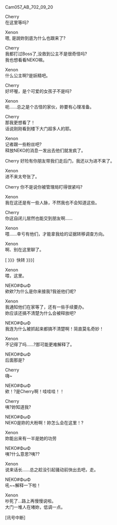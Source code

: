 Cam057\_AB\_702\_09\_20  

Cherry  
在这里等吗?   

Xenon   
嗯, 是說妳到底为什么也跟来了?  

Cherry  
我都打过Boss了,没救到公主不是很奇怪吗?  
我也想看看NEKO嘛。  

Xenon  
什么公主啊?是妖精吧。  

Cherry  
好坏喔，是个可爱的女孩子不是吗?  

Xenon    
呃……总之是个古怪的家伙，妳要有心理准备。  

Cherry  
那我更想看了！  
话说刚刚看到楼下大门超多人的耶。  

Xenon    
记者跟一些粉丝吧?  
释放NEKO的消息一发出去他们就发疯了。  

Cherry 
好险有你朋友带我们走后门，我还以为进不来了。  

Xenon    
进不来太夸张了。  

Cherry 
你不是说你被管理局盯得很紧吗?  

Xenon    
我在这还是有一些人脉，不然我也不会知道这些。  

Cherry  
你这自闭儿居然也能交到朋友啊……  

Xenon   
喂……幸亏有他们，才能拿我给的证据转移调查方向。  

Xenon   
啊、别在这里聊了。  

[ 》》》快转 》》》]  

Xenon   
喂，这里。  

NEKO#ΦωΦ    
欸欸?为什么是你来接我?我爸他们呢?  

Xenon    
我通知他们在家等了，还有一些手续要办。  
妳应该还搞不清楚为什么会被释放吧?  

NEKO#ΦωΦ     
我连为什么被抓起来都搞不清楚啊！简直莫名奇妙！  

Xenon   
不记得了吗……?那可能更难解释了。  

NEKO#ΦωΦ     
后面那是?  

Cherry  
嗨\~  

NEKO#ΦωΦ    
欸！?是Cherry啊！哇哇哇！！  

Cherry  
咦?妳知道我?  

NEKO#ΦωΦ     
NEKO是妳的大粉啊！妳怎么会在这里！?  

Xenon   
妳能出来有一半是她的功劳  

NEKO#ΦωΦ  
咦?什么意思?咦??  

Xenon    
说来话长……总之趁没引起骚动前快出去吧，走。  

NEKO#ΦωΦ   
吼\~\~解释一下啦！  

Xenon   
吵死了…路上再慢慢说啦。  
大门一堆人在堵妳，低调一点。  

[讯号中断]
